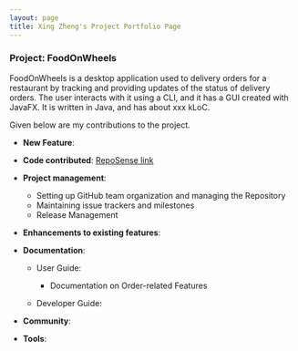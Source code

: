 ```yaml
---
layout: page
title: Xing Zheng's Project Portfolio Page
---
```


### Project: FoodOnWheels

FoodOnWheels is a desktop application used to delivery orders for a restaurant by tracking and providing updates of the status of delivery orders. The user interacts with it using a CLI, and it has a GUI created with JavaFX. It is written in Java, and has about xxx kLoC.

Given below are my contributions to the project.

* **New Feature**: 
  

* **Code contributed**: [RepoSense link](https://nus-cs2103-ay2122s2.github.io/tp-dashboard/?search=xzzz3&breakdown=true)


* **Project management**:
  * Setting up GitHub team organization and managing the Repository
  * Maintaining issue trackers and milestones
  * Release Management  
    

* **Enhancements to existing features**:
  

* **Documentation**:
  * User Guide:
      * Documentation on Order-related Features
    
  * Developer Guide:


* **Community**:
  

* **Tools**:


